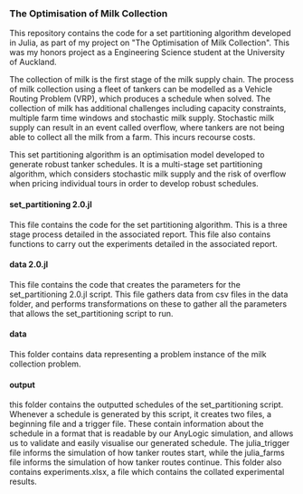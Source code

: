 ### The Optimisation of Milk Collection
This repository contains the code for a set partitioning algorithm developed in Julia, as part of my project on "The Optimisation of Milk Collection". This was my honors project as a Engineering Science student at the University of Auckland. 

The collection of milk is the first stage of the milk supply chain. The process of milk collection using a fleet of tankers can be modelled as a Vehicle Routing Problem (VRP), which produces a schedule when solved. The collection of milk has additional challenges including capacity constraints, multiple farm time windows and stochastic milk supply. Stochastic milk supply can result in an event called overflow, where tankers are not being able to collect all the milk from a farm. This incurs recourse costs.

This set partitioning algorithm is an optimisation model developed to generate robust tanker schedules. It is a multi-stage set partitioning algorithm, which considers stochastic milk supply and the risk of overflow when pricing individual tours in order to develop robust schedules.

#### set_partitioning 2.0.jl
This file contains the code for the set partitioning algorithm. This is a three stage process detailed in the associated report. This file also contains functions to carry out the experiments detailed in the associated report. 

#### data 2.0.jl
This file contains the code that creates the parameters for the set_partitioning 2.0.jl script. This file gathers data from csv files in the data folder, and performs transformations on these to gather all the parameters that allows the set_partitioning script to run.
 
#### data
This folder contains data representing a problem instance of the milk collection problem. 

#### output
this folder contains the outputted schedules of the set_partitioning script. Whenever a schedule is generated by this script, it creates two files, a beginning file and a trigger file. These contain information about the schedule in a format that is readable by our AnyLogic simulation, and allows us to validate and easily visualise our generated schedule. The julia_trigger file informs the simulation of how tanker routes start, while the julia_farms file informs the simulation of how tanker routes continue. This folder also contains experiments.xlsx, a file which contains the collated experimental results. 